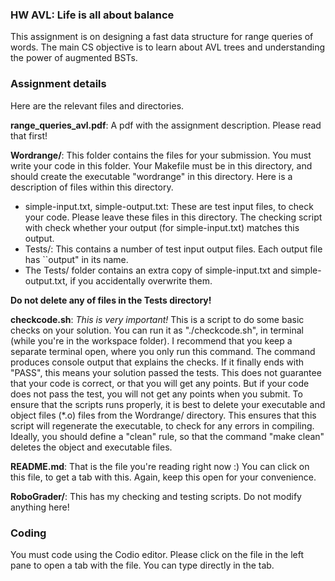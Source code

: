 ### HW AVL: Life is all about balance

This assignment is on designing a fast data structure for range queries of words. The main CS objective
is to learn about AVL trees and understanding the power of augmented BSTs.

### Assignment details

Here are the relevant files and directories.

**range_queries_avl.pdf**: A pdf with the assignment description. Please read that first!

**Wordrange/**: This folder contains the files for your submission. You must write your code in this folder. Your Makefile
must be in this directory, and should create the executable "wordrange" in this directory. Here is a description of files
within this directory.

* simple-input.txt, simple-output.txt: These are test input files, to check your code. Please leave these files in this directory.
The checking script with check whether your output (for simple-input.txt) matches this output.
* Tests/: This contains a number of test input output files. Each output file has ``output" in its name.
* The Tests/ folder contains an extra copy of simple-input.txt and simple-output.txt, if you accidentally overwrite them.

**Do not delete any of files in the Tests directory!**

**checkcode.sh**: *This is very important!* This is a script to do some basic checks on your solution. You can run it as "./checkcode.sh", in terminal (while you're in the workspace folder). I recommend that you keep a separate terminal open, where you only run this command.  The command produces console output that explains the checks. If it finally ends with "PASS", this means your solution passed the tests. This does not guarantee that your code is correct, or that you will get any points. But if your code does not pass the test, you will not get any points when you submit. To ensure that the scripts runs properly, it is best to delete your executable and object files (*.o) files from the Wordrange/ directory. This ensures that this script will regenerate the executable, to check for any errors in compiling. Ideally, you should define a "clean" rule, so that the command "make clean" deletes the object and executable files.

**README.md**: That is the file you're reading right now :) You can click on this file, to get a tab with this. Again, keep this open for your convenience.

**RoboGrader/**: This has my checking and testing scripts. Do not modify anything here!

### Coding

You must code using the Codio editor. Please click on the file in the left pane to open a tab with the file. You can type directly in the tab.
